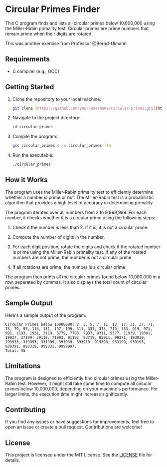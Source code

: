 # Circular Primes Finder

This C program finds and lists all circular primes below 10,000,000 using the Miller-Rabin primality test. Circular primes are prime numbers that remain prime when their digits are rotated.

This was another exercise from Professor @Bernd-Ulmann

## Requirements

- C compiler (e.g., GCC)

## Getting Started

1. Clone the repository to your local machine:

   ```bash
   git clone [https://github.com/your-username/circular-primes.git](https://github.com/victormeloasm/CircularPrime.git)
   ```

2. Navigate to the project directory:

   ```bash
   cd circular-primes
   ```

3. Compile the program:

   ```bash
   gcc circular_primes.c -o circular_primes -lm
   ```

4. Run the executable:

   ```bash
   ./circular_primes
   ```

## How it Works

The program uses the Miller-Rabin primality test to efficiently determine whether a number is prime or not. The Miller-Rabin test is a probabilistic algorithm that provides a high level of accuracy in determining primality.

The program iterates over all numbers from 2 to 9,999,999. For each number, it checks whether it is a circular prime using the following steps:

1. Check if the number is less than 2. If it is, it is not a circular prime.

2. Compute the number of digits in the number.

3. For each digit position, rotate the digits and check if the rotated number is prime using the Miller-Rabin primality test. If any of the rotated numbers are not prime, the number is not a circular prime.

4. If all rotations are prime, the number is a circular prime.

The program then prints all the circular primes found below 10,000,000 in a row, separated by commas. It also displays the total count of circular primes.

## Sample Output

Here's a sample output of the program:

```
Circular Primes below 10000000: 2, 3, 5, 7, 11, 13, 17, 31, 37, 71, 73, 79, 97, 113, 131, 197, 199, 311, 337, 373, 719, 733, 919, 971, 991, 1193, 1931, 3119, 3779, 7793, 7937, 9311, 9377, 11939, 19391, 19937, 37199, 39119, 71993, 91193, 93719, 93911, 99371, 193939, 199933, 319993, 331999, 391939, 393919, 919393, 933199, 939193, 939391, 993319, 999331, 9999997.
Total: 55
```

## Limitations

The program is designed to efficiently find circular primes using the Miller-Rabin test. However, it might still take some time to compute all circular primes below 10,000,000, depending on your machine's performance. For larger limits, the execution time might increase significantly.

## Contributing

If you find any issues or have suggestions for improvements, feel free to open an issue or create a pull request. Contributions are welcome!

## License

This project is licensed under the MIT License. See the [LICENSE](LICENSE) file for details.
```

